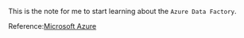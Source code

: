 This is the note for me to start learning about the `Azure Data Factory`.

Reference:[Microsoft Azure](https://docs.microsoft.com/en-us/azure/data-factory/introduction)
